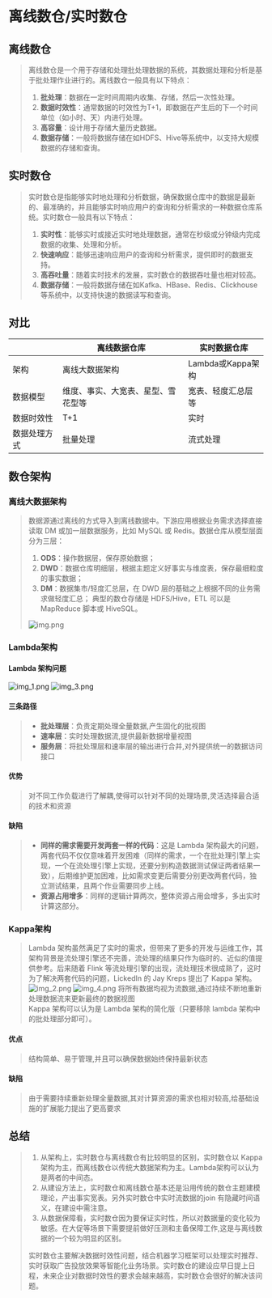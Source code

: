 # 离线数仓/实时数仓

## 离线数仓
> 离线数仓是一个用于存储和处理批处理数据的系统，其数据处理和分析是基于批处理作业进行的。离线数仓一般具有以下特点：
> 1. **批处理**：数据在一定时间周期内收集、存储，然后一次性处理。
> 2. **数据时效性**：通常数据的时效性为T+1，即数据在产生后的下一个时间单位（如小时、天）内进行处理。
> 3. **高容量**：设计用于存储大量历史数据。
> 4. **数据存储**：一般将数据存储在如HDFS、Hive等系统中，以支持大规模数据的存储和查询。

## 实时数仓
> 实时数仓是指能够实时地处理和分析数据，确保数据仓库中的数据是最新的、最准确的，并且能够实时响应用户的查询和分析需求的一种数据仓库系统。实时数仓一般具有以下特点：
> 1. **实时性**：能够实时或接近实时地处理数据，通常在秒级或分钟级内完成数据的收集、处理和分析。
> 2. **快速响应**：能够迅速响应用户的查询和分析需求，提供即时的数据支持。
> 3. **高吞吐量**：随着实时技术的发展，实时数仓的数据吞吐量也相对较高。
> 4. **数据存储**：一般将数据存储在如Kafka、HBase、Redis、Clickhouse等系统中，以支持快速的数据读写和查询。

## 对比
|        | 离线数据仓库            | 实时数据仓库         |
|--------|-------------------|----------------|
| 架构     | 离线大数据架构           | Lambda或Kappa架构 |
| 数据模型   | 维度、事实、大宽表、星型、雪花型等 | 宽表、轻度汇总层等      |
| 数据时效性  | T+1               | 实时             |
| 数据处理方式 | 批量处理              | 流式处理           |


## 数仓架构

### 离线大数据架构
> 数据源通过离线的方式导入到离线数据中。下游应用根据业务需求选择直接读取 DM 或加一层数据服务，比如 MySQL 或 Redis。数据仓库从模型层面分为三层：
> 1. **ODS**：操作数据层，保存原始数据；
> 2. **DWD**：数据仓库明细层，根据主题定义好事实与维度表，保存最细粒度的事实数据；
> 3. **DM**：数据集市/轻度汇总层，在 DWD 层的基础之上根据不同的业务需求做轻度汇总；
> 典型的数仓存储是 HDFS/Hive，ETL 可以是 MapReduce 脚本或 HiveSQL。
> 
> ![img.png](img.png)

### Lambda架构
#### Lambda 架构问题
![img_1.png](img_1.png)
![img_3.png](img_3.png)
#### 三条路径
> - **批处理层**：负责定期处理全量数据,产生固化的批视图
> - **速率层**：实时处理数据流,提供最新数据增量视图
> - **服务层**：将批处理层和速率层的输出进行合并,对外提供统一的数据访问接口
#### 优势
> 对不同工作负载进行了解耦,使得可以针对不同的处理场景,灵活选择最合适的技术和资源
#### 缺陷
> - **同样的需求需要开发两套一样的代码**：这是 Lambda 架构最大的问题，两套代码不仅仅意味着开发困难（同样的需求，一个在批处理引擎上实现，一个在流处理引擎上实现，还要分别构造数据测试保证两者结果一致），后期维护更加困难，比如需求变更后需要分别更改两套代码，独立测试结果，且两个作业需要同步上线。
> - **资源占用增多**：同样的逻辑计算两次，整体资源占用会增多，多出实时计算这部分。

### Kappa架构
> Lambda 架构虽然满足了实时的需求，但带来了更多的开发与运维工作，其架构背景是流处理引擎还不完善，流处理的结果只作为临时的、近似的值提供参考。后来随着 Flink 等流处理引擎的出现，流处理技术很成熟了，这时为了解决两套代码的问题，LickedIn 的 Jay Kreps 提出了 Kappa 架构。  
![img_2.png](img_2.png)
![img_4.png](img_4.png)
> 将所有数据均视为流数据,通过持续不断地重新处理数据流来更新最终的数据视图  
> Kappa 架构可以认为是 Lambda 架构的简化版（只要移除 lambda 架构中的批处理部分即可）。
#### 优点
> 结构简单、易于管理,并且可以确保数据始终保持最新状态
#### 缺陷
> 由于需要持续重新处理全量数据,其对计算资源的需求也相对较高,给基础设施的扩展能力提出了更高要求

## 总结
> 1. 从架构上，实时数仓与离线数仓有比较明显的区别，实时数仓以 Kappa 架构为主，而离线数仓以传统大数据架构为主。Lambda架构可以认为是两者的中间态。
> 2. 从建设方法上，实时数仓和离线数仓基本还是沿用传统的数仓主题建模理论，产出事实宽表。另外实时数仓中实时流数据的join 有隐藏时间语义，在建设中需注意。
> 3. 从数据保障看，实时数仓因为要保证实时性，所以对数据量的变化较为敏感。在大促等场景下需要提前做好压测和主备保障工作,这是与离线数据的一个较为明显的区别。
> 
> 实时数仓主要解决数据时效性问题，结合机器学习框架可以处理实时推荐、实时获取广告投放效果等智能化业务场景。实时数仓的建设应早日提上日程，未来企业对数据时效性的要求会越来越高，实时数仓会很好的解决该问题。






